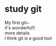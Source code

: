 <h1>study git</h1>
<div>My first git~</div>
<div>it's wonderful!!</div>
<div>more details</div>
<div>I think git is a good tool</div>